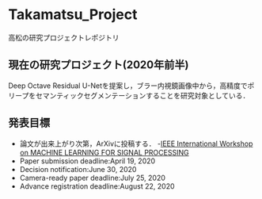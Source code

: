 # Takamatsu_Project
高松の研究プロジェクトレポジトリ

## 現在の研究プロジェクト(2020年前半)
Deep Octave Residual U-Netを提案し，ブラー内視鏡画像中から，高精度でポリープをセマンティックセグメンテーションすることを研究対象としている．

## 発表目標
- 論文が出来上がり次第，ArXivに投稿する．
-[IEEE International Workshop on MACHINE LEARNING FOR SIGNAL PROCESSING](https://ieeemlsp.cc/)
- Paper submission deadline:April 19, 2020
- Decision notification:June 30, 2020
- Camera-ready paper deadline:July 25, 2020
- Advance registration deadline:August 22, 2020
